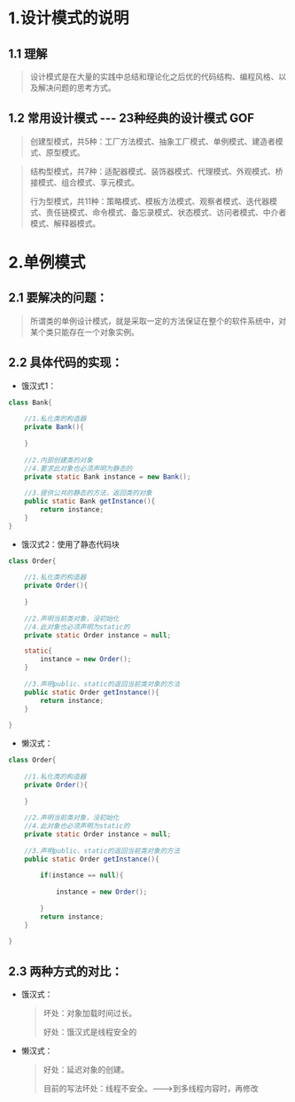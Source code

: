 # 1.设计模式的说明

## 1.1 理解

  >设计模式是在大量的实践中总结和理论化之后优的代码结构、编程风格、以及解决问题的思考方式。

## 1.2 常用设计模式  --- 23种经典的设计模式  GOF

  >创建型模式，共5种：工厂方法模式、抽象工厂模式、单例模式、建造者模式、原型模式。 

  >结构型模式，共7种：适配器模式、装饰器模式、代理模式、外观模式、桥接模式、组合模式、享元模式。 
  >
  >行为型模式，共11种：策略模式、模板方法模式、观察者模式、迭代器模式、责任链模式、命令模式、备忘录模式、状态模式、访问者模式、中介者模式、解释器模式。 

# 2.单例模式
## 2.1 要解决的问题：
  >所谓类的单例设计模式，就是采取一定的方法保证在整个的软件系统中，对某个类只能存在一个对象实例。
## 2.2 具体代码的实现：

* 饿汉式1：
```java
class Bank{
	
	//1.私化类的构造器
	private Bank(){
		
	}
	
	//2.内部创建类的对象
	//4.要求此对象也必须声明为静态的
	private static Bank instance = new Bank();
	
	//3.提供公共的静态的方法，返回类的对象
	public static Bank getInstance(){
		return instance;
	}
}
```

* 饿汉式2：使用了静态代码块
```java
class Order{
	
	//1.私化类的构造器
	private Order(){
		
	}
	
	//2.声明当前类对象，没初始化
	//4.此对象也必须声明为static的
	private static Order instance = null;

	static{
		instance = new Order();
    }
	
	//3.声明public、static的返回当前类对象的方法
	public static Order getInstance(){
		return instance;
	}
	
}

```
* 懒汉式：

```java
class Order{
	
	//1.私化类的构造器
	private Order(){
		
	}
	
	//2.声明当前类对象，没初始化
	//4.此对象也必须声明为static的
	private static Order instance = null;
	
	//3.声明public、static的返回当前类对象的方法
	public static Order getInstance(){
		
		if(instance == null){
			
			instance = new Order();
			
		}
		return instance;
	}
	
}
```
## 2.3 两种方式的对比：
* 饿汉式：


  >坏处：对象加载时间过长。
  >
  >好处：饿汉式是线程安全的


* 懒汉式：

  >好处：延迟对象的创建。
  >
  >目前的写法坏处：线程不安全。--->到多线程内容时，再修改










